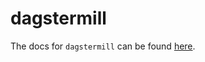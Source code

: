 # dagstermill

The docs for `dagstermill` can be found
[here](https://docs.dagster.io/_apidocs/libraries/dagstermill).
